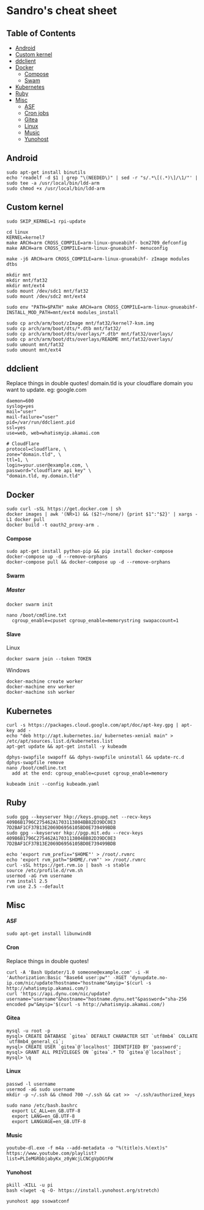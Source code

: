 # Sandro's cheat sheet

## Table of Contents
* [Android](#android)
* [Custom kernel](#custom-kernel)
* [ddclient](#ddclient)
* [Docker](#docker)
  * [Compose](#compose)
  * [Swam](#swarm)
* [Kubernetes](#kubernetes)
* [Ruby](#ruby)
* [Misc](#misc)
  * [ASF](#asf)
  * [Cron jobs](#cron)
  * [Gitea](#gitea)
  * [Linux](#linux)
  * [Music](#music)
  * [Yunohost](#yunohost)


## Android
````
sudo apt-get install binutils
echo 'readelf -d $1 | grep "\(NEEDED\)" | sed -r "s/.*\[(.*)\]/\1/"' | sudo tee -a /usr/local/bin/ldd-arm
sudo chmod +x /usr/local/bin/ldd-arm
````


## Custom kernel
````
sudo SKIP_KERNEL=1 rpi-update

cd linux
KERNEL=kernel7
make ARCH=arm CROSS_COMPILE=arm-linux-gnueabihf- bcm2709_defconfig
make ARCH=arm CROSS_COMPILE=arm-linux-gnueabihf- menuconfig

make -j6 ARCH=arm CROSS_COMPILE=arm-linux-gnueabihf- zImage modules dtbs

mkdir mnt
mkdir mnt/fat32
mkdir mnt/ext4
sudo mount /dev/sdc1 mnt/fat32
sudo mount /dev/sdc2 mnt/ext4

sudo env "PATH=$PATH" make ARCH=arm CROSS_COMPILE=arm-linux-gnueabihf- INSTALL_MOD_PATH=mnt/ext4 modules_install

sudo cp arch/arm/boot/zImage mnt/fat32/kernel7-ksm.img
sudo cp arch/arm/boot/dts/*.dtb mnt/fat32/
sudo cp arch/arm/boot/dts/overlays/*.dtb* mnt/fat32/overlays/
sudo cp arch/arm/boot/dts/overlays/README mnt/fat32/overlays/
sudo umount mnt/fat32
sudo umount mnt/ext4
````

## ddclient
Replace things in double quotes!
domain.tld is your cloudflare domain you want to update. eg: google.com
````
daemon=600
syslog=yes
mail="user"
mail-failure="user"
pid=/var/run/ddclient.pid
ssl=yes
use=web, web=whatismyip.akamai.com

# CloudFlare
protocol=cloudflare, \
zone="domain.tld", \
ttl=1, \
login=your.user@example.com, \
password="cloudflare api key" \
"domain.tld, my.domain.tld"
````

  
## Docker
````
sudo curl -sSL https://get.docker.com | sh
docker images | awk '(NR>1) && ($2!~/none/) {print $1":"$2}' | xargs -L1 docker pull
docker build -t oauth2_proxy-arm .
````

#### Compose
````
sudo apt-get install python-pip && pip install docker-compose
docker-compose up -d --remove-orphans
docker-compose pull && docker-compose up -d --remove-orphans
````

#### Swarm

##### Master
````
docker swarm init

nano /boot/cmdline.txt
  cgroup_enable=cpuset cgroup_enable=memorystring swapaccount=1
````

#### Slave

Linux
````
docker swarm join --token TOKEN
````

Windows
````
docker-machine create worker
docker-machine env worker
docker-machine ssh worker
````


## Kubernetes
````
curl -s https://packages.cloud.google.com/apt/doc/apt-key.gpg | apt-key add -
echo "deb http://apt.kubernetes.io/ kubernetes-xenial main" > /etc/apt/sources.list.d/kubernetes.list
apt-get update && apt-get install -y kubeadm

dphys-swapfile swapoff && dphys-swapfile uninstall && update-rc.d dphys-swapfile remove
nano /boot/cmdline.txt
  add at the end: cgroup_enable=cpuset cgroup_enable=memory

kubeadm init --config kubeadm.yaml
````


## Ruby
````
sudo gpg --keyserver hkp://keys.gnupg.net --recv-keys 409B6B1796C275462A1703113804BB82D39DC0E3 7D2BAF1CF37B13E2069D6956105BD0E739499BDB
sudo gpg --keyserver hkp://pgp.mit.edu --recv-keys 409B6B1796C275462A1703113804BB82D39DC0E3 7D2BAF1CF37B13E2069D6956105BD0E739499BDB

echo 'export rvm_prefix="$HOME"' > /root/.rvmrc
echo 'export rvm_path="$HOME/.rvm"' >> /root/.rvmrc
curl -sSL https://get.rvm.io | bash -s stable
source /etc/profile.d/rvm.sh
usermod -aG rvm username
rvm install 2.5
rvm use 2.5 --default
````


## Misc

#### ASF
````
sudo apt-get install libunwind8
````

#### Cron
Replace things in double quotes!
````
curl -A 'Bash Updater/1.0 someone@example.com' -i -H 'Authorization:Basic "Base64 user:pw"' -XGET 'dynupdate.no-ip.com/nic/update?hostname="hostname"&myip='$(curl -s http://whatismyip.akamai.com/)
curl 'https://api.dynu.com/nic/update?username="username"&hostname="hostname.dynu.net"&password="sha-256 encoded pw"&myip='$(curl -s http://whatismyip.akamai.com/)
````

#### Gitea
````
mysql -u root -p
mysql> CREATE DATABASE `gitea` DEFAULT CHARACTER SET `utf8mb4` COLLATE `utf8mb4_general_ci`;
mysql> CREATE USER `gitea`@'localhost' IDENTIFIED BY 'password';
mysql> GRANT ALL PRIVILEGES ON `gitea`.* TO `gitea`@`localhost`;
mysql> \q
````

#### Linux
````
passwd -l username
usermod -aG sudo username
mkdir -p ~/.ssh && chmod 700 ~/.ssh && cat >>  ~/.ssh/authorized_keys

sudo nano /etc/bash.bashrc
  export LC_ALL=en_GB.UTF-8
  export LANG=en_GB.UTF-8
  export LANGUAGE=en_GB.UTF-8
````

#### Music
````
youtube-dl.exe -f m4a --add-metadata -o "%(title)s.%(ext)s" https://www.youtube.com/playlist?list=PLIeMGRbbjabyKx_z0yWcjLCNCgVpDGtFW
````

#### Yunohost
````
pkill -KILL -u pi
bash <(wget -q -O- https://install.yunohost.org/stretch)

yunohost app ssowatconf
````
